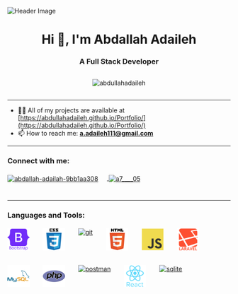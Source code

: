 ![Header Image](https://user-images.githubusercontent.com/65373279/148280039-301b677b-74e7-49f8-af75-15e7c9253d74.png)

<h1 align="center" style="margin-bottom: 20px;">Hi 👋, I'm Abdallah Adaileh</h1>
<h3 align="center" style="margin-bottom: 30px;">A Full Stack Developer</h3>

<p align="center" style="margin-bottom: 30px;">
  <img src="https://komarev.com/ghpvc/?username=abdullahadaileh&label=Profile%20views&color=0e75b6&style=flat" alt="abdullahadaileh" />
</p>

---

- 👨‍💻 All of my projects are available at [https://abdullahadaileh.github.io/Portfolio/](https://abdullahadaileh.github.io/Portfolio/)
- 📫 How to reach me: **a.adaileh111@gmail.com**

---

<h3 align="left" style="margin-bottom: 20px;">Connect with me:</h3>
<p align="left" style="margin-bottom: 40px;">
  <a href="https://linkedin.com/in/abdallah-adailah-9bb1aa308" target="blank">
    <img align="center" src="https://raw.githubusercontent.com/rahuldkjain/github-profile-readme-generator/master/src/images/icons/Social/linked-in-alt.svg" alt="abdallah-adailah-9bb1aa308" height="30" width="40" style="margin-right: 20px;" />
  </a>
  <a href="https://instagram.com/a7____05" target="blank">
    <img align="center" src="https://raw.githubusercontent.com/rahuldkjain/github-profile-readme-generator/master/src/images/icons/Social/instagram.svg" alt="a7____05" height="30" width="40" style="margin-right: 20px;" />
  </a>
</p>

---

<h3 align="left" style="margin-bottom: 20px;">Languages and Tools:</h3>
<p align="left" style="display: flex; flex-wrap: wrap; gap: 30px; margin-bottom: 40px;">
  <a href="https://getbootstrap.com" target="_blank" rel="noreferrer">
    <img src="https://raw.githubusercontent.com/devicons/devicon/master/icons/bootstrap/bootstrap-plain-wordmark.svg" alt="bootstrap" width="50" height="50"/>
  </a>
  <a href="https://www.w3schools.com/css/" target="_blank" rel="noreferrer">
    <img src="https://raw.githubusercontent.com/devicons/devicon/master/icons/css3/css3-original-wordmark.svg" alt="css3" width="50" height="50"/>
  </a>
  <a href="https://git-scm.com/" target="_blank" rel="noreferrer">
    <img src="https://www.vectorlogo.zone/logos/git-scm/git-scm-icon.svg" alt="git" width="50" height="50"/>
  </a>
  <a href="https://www.w3.org/html/" target="_blank" rel="noreferrer">
    <img src="https://raw.githubusercontent.com/devicons/devicon/master/icons/html5/html5-original-wordmark.svg" alt="html5" width="50" height="50"/>
  </a>
  <a href="https://developer.mozilla.org/en-US/docs/Web/JavaScript" target="_blank" rel="noreferrer">
    <img src="https://raw.githubusercontent.com/devicons/devicon/master/icons/javascript/javascript-original.svg" alt="javascript" width="50" height="50"/>
  </a>
  <a href="https://laravel.com/" target="_blank" rel="noreferrer">
    <img src="https://raw.githubusercontent.com/devicons/devicon/master/icons/laravel/laravel-plain-wordmark.svg" alt="laravel" width="50" height="50"/>
  </a>
  <a href="https://www.mysql.com/" target="_blank" rel="noreferrer">
    <img src="https://raw.githubusercontent.com/devicons/devicon/master/icons/mysql/mysql-original-wordmark.svg" alt="mysql" width="50" height="50"/>
  </a>
  <a href="https://www.php.net" target="_blank" rel="noreferrer">
    <img src="https://raw.githubusercontent.com/devicons/devicon/master/icons/php/php-original.svg" alt="php" width="50" height="50"/>
  </a>
  <a href="https://postman.com" target="_blank" rel="noreferrer">
    <img src="https://www.vectorlogo.zone/logos/getpostman/getpostman-icon.svg" alt="postman" width="50" height="50"/>
  </a>
  <a href="https://reactjs.org/" target="_blank" rel="noreferrer">
    <img src="https://raw.githubusercontent.com/devicons/devicon/master/icons/react/react-original-wordmark.svg" alt="react" width="50" height="50"/>
  </a>
  <a href="https://www.sqlite.org/" target="_blank" rel="noreferrer">
    <img src="https://www.vectorlogo.zone/logos/sqlite/sqlite-icon.svg" alt="sqlite" width="50" height="50"/>
  </a>
</p>
